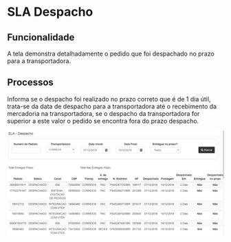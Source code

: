 # SLA Despacho

## Funcionalidade

 A tela demonstra detalhadamente o pedido que foi despachado no prazo para a transportadora.

## Processos

 Informa se o despacho foi realizado no prazo correto que é de 1 dia útil, trata-se da data de despacho para a transportadora até o recebimento da mercadoria na transportadora, se o despacho da transportadora for superior a este valor o pedido se encontra fora do prazo despacho.  


![](../.gitbook/assets/image%20%281%29.png)

